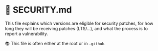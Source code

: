 # 🍒 SECURITY.md

<div class="row row-cols-lg-2"><div>

This file explains which versions are eligible for security patches, for how long they will be receiving patches (LTS/...), and what the process is to report a vulnerability.

📚 This file is often either at the root or in `.github`.
</div><div>
</div></div>